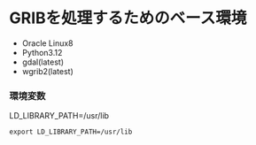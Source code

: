 # GRIBを処理するためのベース環境
- Oracle Linux8
- Python3.12
- gdal(latest)
- wgrib2(latest)

### 環境変数
LD_LIBRARY_PATH=/usr/lib
```
export LD_LIBRARY_PATH=/usr/lib
```
